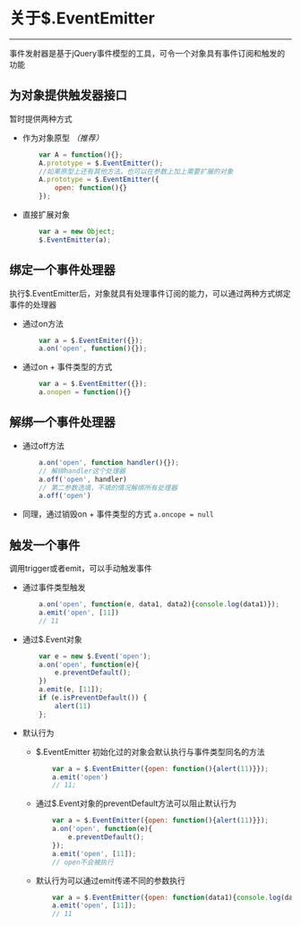 # 关于$.EventEmitter 
------------------------
事件发射器是基于jQuery事件模型的工具，可令一个对象具有事件订阅和触发的功能

## 为对象提供触发器接口

暂时提供两种方式

- 作为对象原型 *（推荐）*

    ```javascript
        var A = function(){};
        A.prototype = $.EventEmitter();
        //如果原型上还有其他方法，也可以在参数上加上需要扩展的对象
        A.prototype = $.EventEmitter({
            open: function(){}
        });
    ```
    
- 直接扩展对象

    ```javascript
        var a = new Object;
        $.EventEmitter(a);
    ```

## 绑定一个事件处理器

执行$.EventEmitter后，对象就具有处理事件订阅的能力，可以通过两种方式绑定事件的处理器

- 通过on方法

    ```javascript
        var a = $.EventEmiter({});
        a.on('open', function(){});
    ```
- 通过on + 事件类型的方式
    
    ```javascript
        var a = $.EventEmitter({});
        a.onopen = function(){}
    ```
    
## 解绑一个事件处理器

- 通过off方法
    
    ```javascript
        a.on('open', function handler(){});
        // 解绑handler这个处理器
        a.off('open', handler)
        // 第二参数选填，不填的情况解绑所有处理器
        a.off('open')
    ```

- 同理，通过销毁on + 事件类型的方式 `a.oncope = null`

## 触发一个事件

调用trigger或者emit，可以手动触发事件 

- 通过事件类型触发
    
    ```javascript
        a.on('open', function(e, data1, data2){console.log(data1)});
        a.emit('open', [11])
        // 11
    ```

- 通过$.Event对象
    
    ```javascript
        var e = new $.Event('open');
        a.on('open', function(e){
            e.preventDefault();    
        })
        a.emit(e, [11]);
        if (e.isPreventDefault()) {
            alert(11)
        };
    ```
    
- 默认行为
    - $.EventEmitter 初始化过的对象会默认执行与事件类型同名的方法
        
        ```javascript
            var a = $.EventEmitter({open: function(){alert(11)}});
            a.emit('open')
            // 11;
        ```
    
    - 通过$.Event对象的preventDefault方法可以阻止默认行为
    
        ```javascript
            var a = $.EventEmitter({open: function(){alert(11)}});
            a.on('open', function(e){
                e.preventDefault();    
            });
            a.emit('open', [11]);
            // open不会被执行
        ```
        
    - 默认行为可以通过emit传递不同的参数执行
    
        ```javascript
            var a = $.EventEmitter({open: function(data1){console.log(data1)}});
            a.emit('open', [11]);
            // 11
        ```